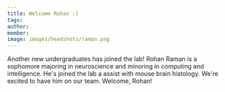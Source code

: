```yaml
---
title: Welcome Rohan :)
tags:
author: 
member: 
image: images/headshots/raman.png
---
```


Another new undergraduates has joined the lab!  Rohan Raman is a sophomore majoring in neuroscience and minoring in computing and intelligence.  He's joined the lab a assist with mouse brain histology.  We're excited to have him on our team.  Welcome, Rohan!

